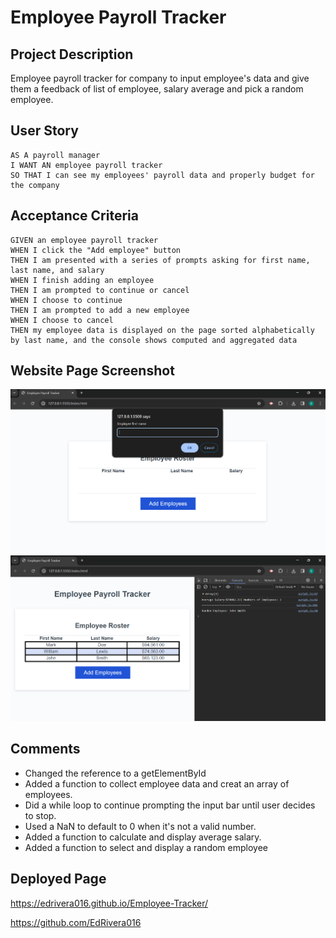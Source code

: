 # Employee Payroll Tracker
## Project Description 
 Employee payroll tracker for company to input employee's data and give them a feedback of list of employee, salary average and pick a random employee.

## User Story

```
AS A payroll manager
I WANT AN employee payroll tracker
SO THAT I can see my employees' payroll data and properly budget for the company
```


## Acceptance Criteria

```
GIVEN an employee payroll tracker
WHEN I click the "Add employee" button
THEN I am presented with a series of prompts asking for first name, last name, and salary
WHEN I finish adding an employee
THEN I am prompted to continue or cancel
WHEN I choose to continue
THEN I am prompted to add a new employee
WHEN I choose to cancel
THEN my employee data is displayed on the page sorted alphabetically by last name, and the console shows computed and aggregated data
```

## Website Page Screenshot 

![Deployed Page](images/Deployedpage.png)
![Deployed Page Console](images/DPconsole.png)

## Comments

* Changed the reference to a getElementById
* Added a function to collect employee data and creat an array of employees.
* Did a while loop to continue prompting the input bar until user decides to stop.
* Used a NaN to default to 0 when it's not a valid number.
* Added a function to calculate and display average salary.
* Added a function to select and display a random employee



## Deployed Page

https://edrivera016.github.io/Employee-Tracker/

https://github.com/EdRivera016


